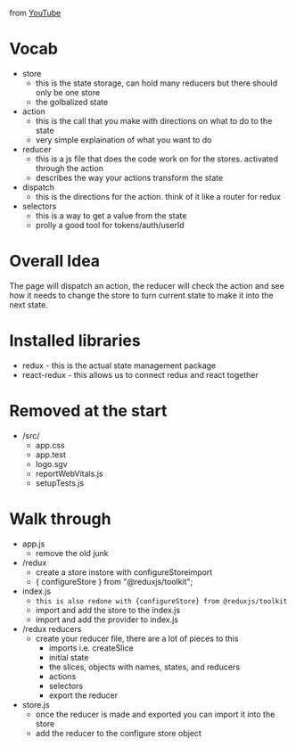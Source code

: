 from [YouTube](https://www.youtube.com/watch?v=CVpUuw9XSjY&t=519s)

# Vocab

- store
  - this is the state storage, can hold many reducers but there should only be one store
  - the golbalized state
- action
  - this is the call that you make with directions on what to do to the state
  - very simple explaination of what you want to do
- reducer
  - this is a js file that does the code work on for the stores. activated through the action
  - describes the way your actions transform the state
- dispatch
  - this is the directions for the action. think of it like a router for redux
- selectors
  - this is a way to get a value from the state
  - prolly a good tool for tokens/auth/userId

# Overall Idea

The page will dispatch an action, the reducer will check the action and see how it needs to change the store to turn current state to make it into the next state.

# Installed libraries

- redux - this is the actual state management package
- react-redux - this allows us to connect redux and react together

# Removed at the start

- /src/
  - app.css
  - app.test
  - logo.sgv
  - reportWebVitals.js
  - setupTests.js

# Walk through

- app.js
  - remove the old junk
- /redux
  - create a store instore with configureStoreimport
  - { configureStore } from "@reduxjs/toolkit";
- index.js
  - `this is also redone with {configureStore} from @reduxjs/toolkit`
  - import and add the store to the index.js
  - import and add the provider to index.js
- /redux reducers
  - create your reducer file, there are a lot of pieces to this
    - imports i.e. createSlice
    - initial state
    - the slices, objects with names, states, and reducers
    - actions
    - selectors
    - export the reducer
- store.js
  - once the reducer is made and exported you can import it into the store
  - add the reducer to the configure store object
